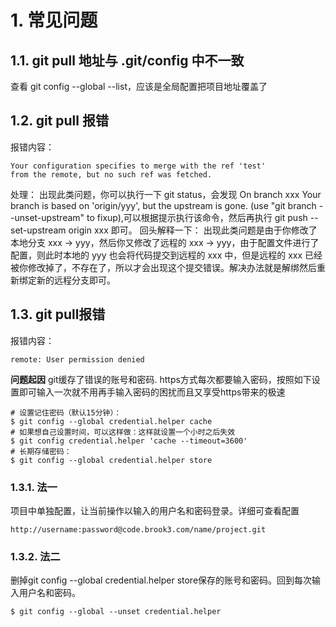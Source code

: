 # 1. 常见问题
## 1.1. git pull 地址与 .git/config 中不一致
查看 git config --global --list，应该是全局配置把项目地址覆盖了

## 1.2. git pull 报错
报错内容：
```shell
Your configuration specifies to merge with the ref 'test'
from the remote, but no such ref was fetched.
```
处理：
出现此类问题，你可以执行一下 git status，会发现 On branch xxx Your branch is based on 'origin/yyy', but the upstream is gone. (use "git branch --unset-upstream" to fixup),可以根据提示执行该命令，然后再执行 git push --set-upstream origin xxx 即可。
回头解释一下： 出现此类问题是由于你修改了本地分支 xxx -&gt; yyy，然后你又修改了远程的 xxx -&gt; yyy，由于配置文件进行了配置，则此时本地的 yyy 也会将代码提交到远程的 xxx 中，但是远程的 xxx 已经被你修改掉了，不存在了，所以才会出现这个提交错误。解决办法就是解绑然后重新绑定新的远程分支即可。

## 1.3. git pull报错
报错内容：
```shell
remote: User permission denied
```
**问题起因**
git缓存了错误的账号和密码.
https方式每次都要输入密码，按照如下设置即可输入一次就不用再手输入密码的困扰而且又享受https带来的极速
```shell
# 设置记住密码（默认15分钟）：
$ git config --global credential.helper cache
# 如果想自己设置时间，可以这样做：这样就设置一个小时之后失效
$ git config credential.helper 'cache --timeout=3600'
# 长期存储密码：
$ git config --global credential.helper store
```

### 1.3.1. 法一
项目中单独配置，让当前操作以输入的用户名和密码登录。详细可查看配置
```shell
http://username:password@code.brook3.com/name/project.git
```

### 1.3.2. 法二
删掉git config --global credential.helper store保存的账号和密码。回到每次输入用户名和密码。
```shell
$ git config --global --unset credential.helper
```